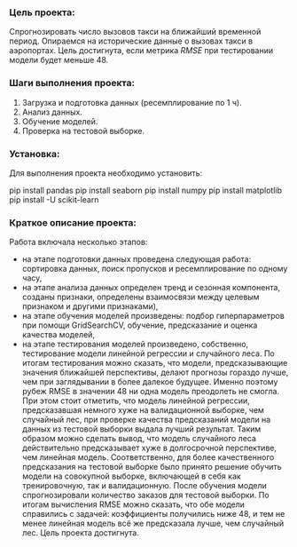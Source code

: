 ### Цель проекта:

Спрогнозировать число вызовов такси на ближайший временной период. Опираемся на исторические данные о вызовах такси в аэропортах. 
Цель достигнута, если метрика *RMSE* при тестировании модели будет меньше 48.

### Шаги выполнения проекта:

1. Загрузка и подготовка данных (ресемплирование по 1 ч).
2. Анализ данных.
3. Обучение моделей.
4. Проверка на тестовой выборке.

### Установка:

Для выполнения проекта необходимо установить:

pip install pandas
pip install seaborn
pip install numpy
pip install matplotlib
pip install -U scikit-learn

### Краткое описание проекта:

Работа включала несколько этапов:

- на этапе подготовки данных проведена следующая работа: сортировка данных, поиск пропусков и ресемплирование по одному часу,
- на этапе анализа данных определен тренд и сезонная компонента, созданы признаки, определены взаимосвязи между целевым признаком и другими признаками),
- на этапе обучения моделей произведены: подбор гиперпараметров при помощи GridSearchCV, обучение, предсказание и оценка качества моделей,
- на этапе тестирования моделей произведено, собственно, тестирование модели линейной регрессии и случайного леса.
По итогам тестирования можно сказать, что модели, предсказывающие значения ближайшей перспективы, делают прогнозы гораздо лучше, чем при заглядывании в более далекое будущее. Именно поэтому рубеж RMSE в значении 48 ни одна модель преодолеть не смогла. При этом стоит отметить, что модель линейной регрессии, предсказавшая немного хуже на валидационной выборке, чем случайный лес, при проверке качества предсказаний модели на данных из тестовой выборки выдала лучший результат. Таким образом можно сделать вывод, что модель случайного леса действительно предсказывает хуже в долгосрочной перспективе, чем линейная модель.
Соответственно, для более качественного предсказания на тестовой выборке было принято решение обучить модели на совокупной выборке, включающей в себя как тренировочную, так и валидационную. После обучения модели спрогнозировали количество заказов для тестовой выборки. По итогам вычисления RMSE можно сказать, что обе модели справились с задачей: коэффициенты получились ниже 48, и тем не менее линейная модель всё же предсказала лучше, чем случайный лес.
Цель проекта достигнута.



